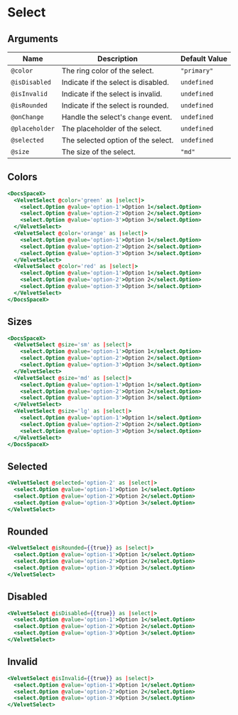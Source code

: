 # Select

## Arguments

| Name           | Description                         | Default Value |
| -------------- | ----------------------------------- | ------------- |
| `@color`       | The ring color of the select.       | `"primary"`   |
| `@isDisabled`  | Indicate if the select is disabled. | `undefined`   |
| `@isInvalid`   | Indicate if the select is invalid.  | `undefined`   |
| `@isRounded`   | Indicate if the select is rounded.  | `undefined`   |
| `@onChange`    | Handle the select's `change` event. | `undefined`   |
| `@placeholder` | The placeholder of the select.      | `undefined`   |
| `@selected`    | The selected option of the select.  | `undefined`   |
| `@size`        | The size of the select.             | `"md"`        |

## Colors

```hbs preview-template
<DocsSpaceX>
  <VelvetSelect @color='green' as |select|>
    <select.Option @value='option-1'>Option 1</select.Option>
    <select.Option @value='option-2'>Option 2</select.Option>
    <select.Option @value='option-3'>Option 3</select.Option>
  </VelvetSelect>
  <VelvetSelect @color='orange' as |select|>
    <select.Option @value='option-1'>Option 1</select.Option>
    <select.Option @value='option-2'>Option 2</select.Option>
    <select.Option @value='option-3'>Option 3</select.Option>
  </VelvetSelect>
  <VelvetSelect @color='red' as |select|>
    <select.Option @value='option-1'>Option 1</select.Option>
    <select.Option @value='option-2'>Option 2</select.Option>
    <select.Option @value='option-3'>Option 3</select.Option>
  </VelvetSelect>
</DocsSpaceX>
```

## Sizes

```hbs preview-template
<DocsSpaceX>
  <VelvetSelect @size='sm' as |select|>
    <select.Option @value='option-1'>Option 1</select.Option>
    <select.Option @value='option-2'>Option 2</select.Option>
    <select.Option @value='option-3'>Option 3</select.Option>
  </VelvetSelect>
  <VelvetSelect @size='md' as |select|>
    <select.Option @value='option-1'>Option 1</select.Option>
    <select.Option @value='option-2'>Option 2</select.Option>
    <select.Option @value='option-3'>Option 3</select.Option>
  </VelvetSelect>
  <VelvetSelect @size='lg' as |select|>
    <select.Option @value='option-1'>Option 1</select.Option>
    <select.Option @value='option-2'>Option 2</select.Option>
    <select.Option @value='option-3'>Option 3</select.Option>
  </VelvetSelect>
</DocsSpaceX>
```

## Selected

```hbs preview-template
<VelvetSelect @selected='option-2' as |select|>
  <select.Option @value='option-1'>Option 1</select.Option>
  <select.Option @value='option-2'>Option 2</select.Option>
  <select.Option @value='option-3'>Option 3</select.Option>
</VelvetSelect>
```

## Rounded

```hbs preview-template
<VelvetSelect @isRounded={{true}} as |select|>
  <select.Option @value='option-1'>Option 1</select.Option>
  <select.Option @value='option-2'>Option 2</select.Option>
  <select.Option @value='option-3'>Option 3</select.Option>
</VelvetSelect>
```

## Disabled

```hbs preview-template
<VelvetSelect @isDisabled={{true}} as |select|>
  <select.Option @value='option-1'>Option 1</select.Option>
  <select.Option @value='option-2'>Option 2</select.Option>
  <select.Option @value='option-3'>Option 3</select.Option>
</VelvetSelect>
```

## Invalid

```hbs preview-template
<VelvetSelect @isInvalid={{true}} as |select|>
  <select.Option @value='option-1'>Option 1</select.Option>
  <select.Option @value='option-2'>Option 2</select.Option>
  <select.Option @value='option-3'>Option 3</select.Option>
</VelvetSelect>
```
